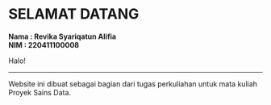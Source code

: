 # SELAMAT DATANG

**Nama : Revika Syariqatun Alifia**  
**NIM : 220411100008**

Halo! 
<hr>
Website ini dibuat sebagai bagian dari tugas perkuliahan untuk mata kuliah Proyek Sains Data.